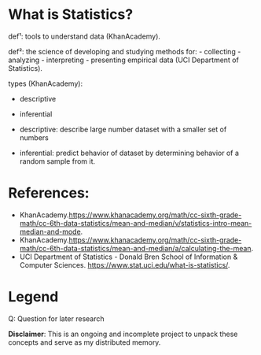 # What is Statistics?
def¹: tools to understand data (KhanAcademy).

def²: the science of developing and studying
        methods for: 
            - collecting
            - analyzing
            - interpreting
            - presenting
        empirical data (UCI Department of Statistics).

types (KhanAcademy):
* descriptive
* inferential

* descriptive: describe large number dataset with a smaller set of numbers
* inferential: predict behavior of dataset by determining behavior of a random sample from it.
 
# References:
* KhanAcademy.https://www.khanacademy.org/math/cc-sixth-grade-math/cc-6th-data-statistics/mean-and-median/v/statistics-intro-mean-median-and-mode.
* KhanAcademy.https://www.khanacademy.org/math/cc-sixth-grade-math/cc-6th-data-statistics/mean-and-median/a/calculating-the-mean.
* UCI Department of Statistics - Donald Bren School of Information & Computer Sciences. https://www.stat.uci.edu/what-is-statistics/.

# Legend
Q: Question for later research

**Disclaimer**: This is an ongoing and incomplete project to unpack these concepts and serve as my distributed memory.

